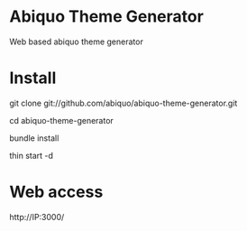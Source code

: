 Abiquo Theme Generator
======================

Web based abiquo theme generator 

Install
=======

git clone git://github.com/abiquo/abiquo-theme-generator.git 

cd abiquo-theme-generator

bundle install

thin start -d

Web access
==========
http://IP:3000/